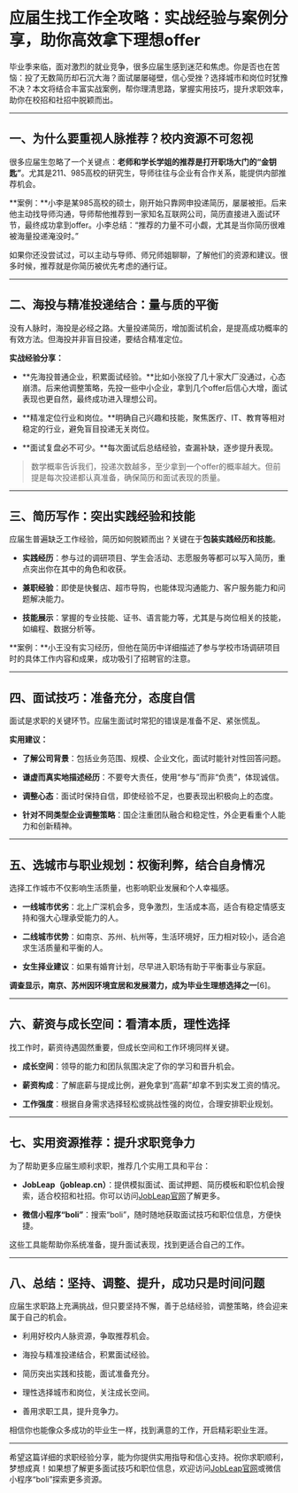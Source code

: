 # 应届生找工作全攻略：实战经验与案例分享，助你高效拿下理想offer

毕业季来临，面对激烈的就业竞争，很多应届生感到迷茫和焦虑。你是否也在苦恼：投了无数简历却石沉大海？面试屡屡碰壁，信心受挫？选择城市和岗位时犹豫不决？本文将结合丰富实战案例，帮你理清思路，掌握实用技巧，提升求职效率，助你在校招和社招中脱颖而出。

---

## 一、为什么要重视人脉推荐？校内资源不可忽视

很多应届生忽略了一个关键点：**老师和学长学姐的推荐是打开职场大门的“金钥匙”**。尤其是211、985高校的研究生，导师往往与企业有合作关系，能提供内部推荐机会。

**案例：**小李是某985高校的硕士，刚开始只靠网申投递简历，屡屡被拒。后来他主动找导师沟通，导师帮他推荐到一家知名互联网公司，简历直接进入面试环节，最终成功拿到offer。小李总结：“推荐的力量不可小觑，尤其是当你简历很难被海量投递淹没时。”

如果你还没尝试过，可以主动与导师、师兄师姐聊聊，了解他们的资源和建议。很多时候，推荐就是你简历被优先考虑的通行证。

---

## 二、海投与精准投递结合：量与质的平衡

没有人脉时，海投是必经之路。大量投递简历，增加面试机会，是提高成功概率的有效方法。但海投并非盲目投递，要结合精准定位。

**实战经验分享：**

- **先海投普通企业，积累面试经验。**比如小张投了几十家大厂没通过，心态崩溃。后来他调整策略，先投一些中小企业，拿到几个offer后信心大增，面试表现也更自然，最终成功进入理想公司。

- **精准定位行业和岗位。**明确自己兴趣和技能，聚焦医疗、IT、教育等相对稳定的行业，避免盲目投递无关岗位。

- **面试复盘必不可少。**每次面试后总结经验，查漏补缺，逐步提升表现。

> 数学概率告诉我们，投递次数越多，至少拿到一个offer的概率越大。但前提是每次投递都认真准备，确保简历和面试表现的质量。

---

## 三、简历写作：突出实践经验和技能

应届生普遍缺乏工作经验，简历如何脱颖而出？关键在于**包装实践经历和技能**。

- **实践经历**：参与过的调研项目、学生会活动、志愿服务等都可以写入简历，重点突出你在其中的角色和收获。

- **兼职经验**：即使是快餐店、超市导购，也能体现沟通能力、客户服务能力和问题解决能力。

- **技能展示**：掌握的专业技能、证书、语言能力等，尤其是与岗位相关的技能，如编程、数据分析等。

**案例：**小王没有实习经历，但他在简历中详细描述了参与学校市场调研项目时的具体工作内容和成果，成功吸引了招聘官的注意。

---

## 四、面试技巧：准备充分，态度自信

面试是求职的关键环节。应届生面试时常犯的错误是准备不足、紧张慌乱。

**实用建议：**

- **了解公司背景**：包括业务范围、规模、企业文化，面试时能针对性回答问题。

- **谦虚而真实地描述经历**：不要夸大责任，使用“参与”而非“负责”，体现诚信。

- **调整心态**：面试时保持自信，即使经验不足，也要表现出积极向上的态度。

- **针对不同类型企业调整策略**：国企注重团队融合和稳定性，外企更看重个人能力和创新精神。

---

## 五、选城市与职业规划：权衡利弊，结合自身情况

选择工作城市不仅影响生活质量，也影响职业发展和个人幸福感。

- **一线城市优劣**：北上广深机会多，竞争激烈，生活成本高，适合有稳定情感支持和强大心理承受能力的人。

- **二线城市优势**：如南京、苏州、杭州等，生活环境好，压力相对较小，适合追求生活质量和平衡的人。

- **女生择业建议**：如果有婚育计划，尽早进入职场有助于平衡事业与家庭。

**调查显示，南京、苏州因环境宜居和发展潜力，成为毕业生理想选择之一**[6]。

---

## 六、薪资与成长空间：看清本质，理性选择

找工作时，薪资待遇固然重要，但成长空间和工作环境同样关键。

- **成长空间**：领导的能力和团队氛围决定了你的学习和晋升机会。

- **薪资构成**：了解底薪与提成比例，避免拿到“高薪”却拿不到实发工资的情况。

- **工作强度**：根据自身需求选择轻松或挑战性强的岗位，合理安排职业规划。

---

## 七、实用资源推荐：提升求职竞争力

为了帮助更多应届生顺利求职，推荐几个实用工具和平台：

- **JobLeap（jobleap.cn）**：提供模拟面试、面试押题、简历模板和职位机会搜索，适合校招和社招。你可以访问[JobLeap官网](https://www.jobleap.cn)了解更多。

- **微信小程序“boli”**：搜索“boli”，随时随地获取面试技巧和职位信息，方便快捷。

这些工具能帮助你系统准备，提升面试表现，找到更适合自己的工作。

---

## 八、总结：坚持、调整、提升，成功只是时间问题

应届生求职路上充满挑战，但只要坚持不懈，善于总结经验，调整策略，终会迎来属于自己的机会。

- 利用好校内人脉资源，争取推荐机会。

- 海投与精准投递结合，积累面试经验。

- 简历突出实践和技能，面试准备充分。

- 理性选择城市和岗位，关注成长空间。

- 善用求职工具，提升竞争力。

相信你也能像众多成功的毕业生一样，找到满意的工作，开启精彩职业生涯。

---

希望这篇详细的求职经验分享，能为你提供实用指导和信心支持。祝你求职顺利，梦想成真！如果想了解更多面试技巧和职位信息，欢迎访问[JobLeap官网](https://www.jobleap.cn)或微信小程序“boli”探索更多资源。